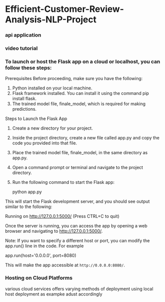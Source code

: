 # Efficient-Customer-Review-Analysis-NLP-Project
 ### api application 
  
 ### video tutorial
  
### To launch or host the Flask app on a cloud or localhost, you can follow these steps:

Prerequisites
Before proceeding, make sure you have the following:

1. Python installed on your local machine.
2. Flask framework installed. You can install it using the command pip install flask.
3. The trained model file, finale_model, which is required for making predictions.

Steps to Launch the Flask App
1. Create a new directory for your project.
2. Inside the project directory, create a new file called app.py and copy the code you provided into that file.
3. Place the trained model file, finale_model, in the same directory as app.py.
4. Open a command prompt or terminal and navigate to the project directory.
5. Run the following command to start the Flask app:

   python app.py

This will start the Flask development server, and you should see output similar to the following:

Running on http://127.0.0.1:5000/ (Press CTRL+C to quit)

Once the server is running, you can access the app by opening a web browser and navigating to http://127.0.0.1:5000/.

Note: If you want to specify a different host or port, you can modify the app.run() line in the code. For example

app.run(host='0.0.0.0', port=8080)

This will make the app accessible at `http://0.0.0.0:8080/`.

### Hosting on Cloud Platforms

various cloud services offers varying methods of deployment using local host deployment as exampke adust accordingly
